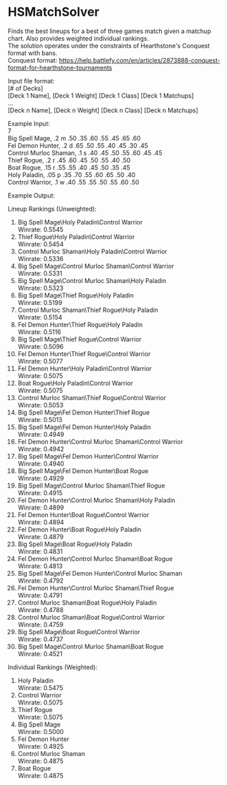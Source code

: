 # HSMatchSolver
Finds the best lineups for a best of three games match given a matchup chart. Also provides weighted individual rankings.  
The solution operates under the constraints of Hearthstone's Conquest format with bans.  
Conquest format: https://help.battlefy.com/en/articles/2873888-conquest-format-for-hearthstone-tournaments  
  
Input file format:  
[# of Decks]  
[Deck 1 Name], [Deck 1 Weight] [Deck 1 Class] [Deck 1 Matchups]  
...  
[Deck n Name], [Deck n Weight] [Deck n Class] [Deck n Matchups]  
  
Example Input:  
7  
Big Spell Mage, .2 m .50 .35 .60 .55 .45 .65 .60  
Fel Demon Hunter, .2 d .65 .50 .55 .40 .45 .30 .45  
Control Murloc Shaman, .1 s .40 .45 .50 .55 .60 .45 .45  
Thief Rogue, .2 r .45 .60 .45 .50 .55 .40 .50  
Boat Rogue, .15 r .55 .55 .40 .45 .50 .35 .45  
Holy Paladin, .05 p .35 .70 .55 .60 .65 .50 .40  
Control Warrior, .1 w .40 .55 .55 .50 .55 .60 .50  
  
Example Output:  
  
Lineup Rankings (Unweighted): 
1. Big Spell Mage\Holy Paladin\Control Warrior  
Winrate: 0.5545  
2. Thief Rogue\Holy Paladin\Control Warrior  
Winrate: 0.5454  
3. Control Murloc Shaman\Holy Paladin\Control Warrior  
Winrate: 0.5336  
4. Big Spell Mage\Control Murloc Shaman\Control Warrior  
Winrate: 0.5331  
5. Big Spell Mage\Control Murloc Shaman\Holy Paladin  
Winrate: 0.5323  
6. Big Spell Mage\Thief Rogue\Holy Paladin  
Winrate: 0.5199  
7. Control Murloc Shaman\Thief Rogue\Holy Paladin  
Winrate: 0.5154  
8. Fel Demon Hunter\Thief Rogue\Holy Paladin  
Winrate: 0.5116  
9. Big Spell Mage\Thief Rogue\Control Warrior  
Winrate: 0.5096  
10. Fel Demon Hunter\Thief Rogue\Control Warrior  
Winrate: 0.5077  
11. Fel Demon Hunter\Holy Paladin\Control Warrior  
Winrate: 0.5075  
12. Boat Rogue\Holy Paladin\Control Warrior  
Winrate: 0.5075  
13. Control Murloc Shaman\Thief Rogue\Control Warrior  
Winrate: 0.5053  
14. Big Spell Mage\Fel Demon Hunter\Thief Rogue  
Winrate: 0.5013  
15. Big Spell Mage\Fel Demon Hunter\Holy Paladin  
Winrate: 0.4949  
16. Fel Demon Hunter\Control Murloc Shaman\Control Warrior  
Winrate: 0.4942  
17. Big Spell Mage\Fel Demon Hunter\Control Warrior  
Winrate: 0.4940  
18. Big Spell Mage\Fel Demon Hunter\Boat Rogue  
Winrate: 0.4929  
19. Big Spell Mage\Control Murloc Shaman\Thief Rogue  
Winrate: 0.4915  
20. Fel Demon Hunter\Control Murloc Shaman\Holy Paladin  
Winrate: 0.4899  
21. Fel Demon Hunter\Boat Rogue\Control Warrior  
Winrate: 0.4894  
22. Fel Demon Hunter\Boat Rogue\Holy Paladin  
Winrate: 0.4879  
23. Big Spell Mage\Boat Rogue\Holy Paladin  
Winrate: 0.4831  
24. Fel Demon Hunter\Control Murloc Shaman\Boat Rogue  
Winrate: 0.4813  
25. Big Spell Mage\Fel Demon Hunter\Control Murloc Shaman  
Winrate: 0.4792  
26. Fel Demon Hunter\Control Murloc Shaman\Thief Rogue  
Winrate: 0.4791  
27. Control Murloc Shaman\Boat Rogue\Holy Paladin  
Winrate: 0.4788  
28. Control Murloc Shaman\Boat Rogue\Control Warrior  
Winrate: 0.4759  
29. Big Spell Mage\Boat Rogue\Control Warrior  
Winrate: 0.4737  
30. Big Spell Mage\Control Murloc Shaman\Boat Rogue  
Winrate: 0.4521  
  
Individual Rankings (Weighted):  
1. Holy Paladin  
Winrate: 0.5475  
2. Control Warrior  
Winrate: 0.5075  
3. Thief Rogue  
Winrate: 0.5075  
4. Big Spell Mage  
Winrate: 0.5000  
5. Fel Demon Hunter  
Winrate: 0.4925  
6. Control Murloc Shaman  
Winrate: 0.4875  
7. Boat Rogue  
Winrate: 0.4875
